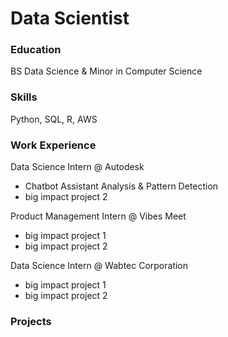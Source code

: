 # Data Scientist

### Education
BS Data Science & Minor in Computer Science

### Skills
Python, SQL, R, AWS

### Work Experience
Data Science Intern @ Autodesk
- Chatbot Assistant Analysis & Pattern Detection
- big impact project 2

Product Management Intern @ Vibes Meet
- big impact project 1
- big impact project 2

Data Science Intern @ Wabtec Corporation
- big impact project 1
- big impact project 2

### Projects

